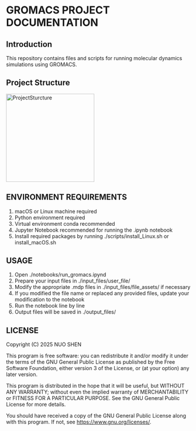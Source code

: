 # GROMACS PROJECT DOCUMENTATION

## Introduction

This repository contains files and scripts for running molecular dynamics simulations using GROMACS.

## Project Structure
<img width="241" alt="ProjectSturcture" src="https://github.com/user-attachments/assets/f0e2d217-9efd-4305-8fcb-cb68f99be359" />



## ENVIRONMENT REQUIREMENTS

1. macOS or Linux machine required
2. Python environment required
3. Virtual environment conda recommended
4. Jupyter Notebook recommended for running the .ipynb notebook
5. Install required packages by running ./scripts/install_Linux.sh or install_macOS.sh

## USAGE

1. Open ./notebooks/run_gromacs.ipynd
2. Prepare your input files in ./input_files/user_file/
3. Modify the appropriate .mdp files in ./input_files/file_assets/ if necessary
4. If you modified the file name or replaced any provided files, update your modification to the notebook
5. Run the notebook line by line
6. Output files will be saved in ./output_files/

## LICENSE

Copyright (C) 2025 NUO SHEN

This program is free software: you can redistribute it and/or modify
it under the terms of the GNU General Public License as published by
the Free Software Foundation, either version 3 of the License, or
(at your option) any later version.

This program is distributed in the hope that it will be useful,
but WITHOUT ANY WARRANTY; without even the implied warranty of
MERCHANTABILITY or FITNESS FOR A PARTICULAR PURPOSE. See the
GNU General Public License for more details.

You should have received a copy of the GNU General Public License
along with this program. If not, see <https://www.gnu.org/licenses/>.
